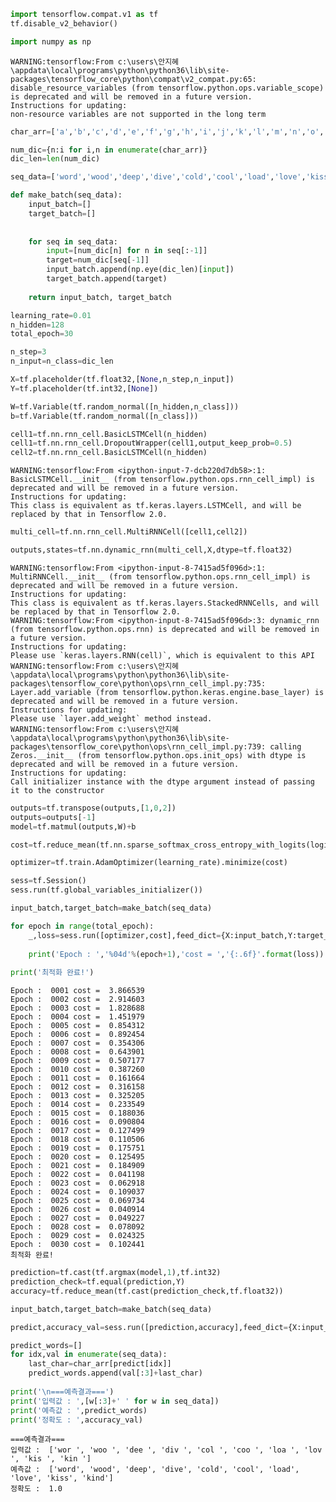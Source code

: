 ```python
import tensorflow.compat.v1 as tf
tf.disable_v2_behavior()

import numpy as np
```

    WARNING:tensorflow:From c:\users\안지혜\appdata\local\programs\python\python36\lib\site-packages\tensorflow_core\python\compat\v2_compat.py:65: disable_resource_variables (from tensorflow.python.ops.variable_scope) is deprecated and will be removed in a future version.
    Instructions for updating:
    non-resource variables are not supported in the long term
    


```python
char_arr=['a','b','c','d','e','f','g','h','i','j','k','l','m','n','o','p','q','r','s','t','u','v','w','x','y','z']

num_dic={n:i for i,n in enumerate(char_arr)}
dic_len=len(num_dic)

```


```python
seq_data=['word','wood','deep','dive','cold','cool','load','love','kiss','kind']

```


```python
def make_batch(seq_data):
    input_batch=[]
    target_batch=[]
    
    
    for seq in seq_data:
        input=[num_dic[n] for n in seq[:-1]]
        target=num_dic[seq[-1]]
        input_batch.append(np.eye(dic_len)[input])
        target_batch.append(target)
        
    return input_batch, target_batch

```


```python
learning_rate=0.01
n_hidden=128
total_epoch=30

n_step=3
n_input=n_class=dic_len

```


```python
X=tf.placeholder(tf.float32,[None,n_step,n_input])
Y=tf.placeholder(tf.int32,[None])

W=tf.Variable(tf.random_normal([n_hidden,n_class]))
b=tf.Variable(tf.random_normal([n_class]))
```


```python
cell1=tf.nn.rnn_cell.BasicLSTMCell(n_hidden)
cell1=tf.nn.rnn_cell.DropoutWrapper(cell1,output_keep_prob=0.5)
cell2=tf.nn.rnn_cell.BasicLSTMCell(n_hidden)


```

    WARNING:tensorflow:From <ipython-input-7-dcb220d7db58>:1: BasicLSTMCell.__init__ (from tensorflow.python.ops.rnn_cell_impl) is deprecated and will be removed in a future version.
    Instructions for updating:
    This class is equivalent as tf.keras.layers.LSTMCell, and will be replaced by that in Tensorflow 2.0.
    


```python
multi_cell=tf.nn.rnn_cell.MultiRNNCell([cell1,cell2])

outputs,states=tf.nn.dynamic_rnn(multi_cell,X,dtype=tf.float32)

```

    WARNING:tensorflow:From <ipython-input-8-7415ad5f096d>:1: MultiRNNCell.__init__ (from tensorflow.python.ops.rnn_cell_impl) is deprecated and will be removed in a future version.
    Instructions for updating:
    This class is equivalent as tf.keras.layers.StackedRNNCells, and will be replaced by that in Tensorflow 2.0.
    WARNING:tensorflow:From <ipython-input-8-7415ad5f096d>:3: dynamic_rnn (from tensorflow.python.ops.rnn) is deprecated and will be removed in a future version.
    Instructions for updating:
    Please use `keras.layers.RNN(cell)`, which is equivalent to this API
    WARNING:tensorflow:From c:\users\안지혜\appdata\local\programs\python\python36\lib\site-packages\tensorflow_core\python\ops\rnn_cell_impl.py:735: Layer.add_variable (from tensorflow.python.keras.engine.base_layer) is deprecated and will be removed in a future version.
    Instructions for updating:
    Please use `layer.add_weight` method instead.
    WARNING:tensorflow:From c:\users\안지혜\appdata\local\programs\python\python36\lib\site-packages\tensorflow_core\python\ops\rnn_cell_impl.py:739: calling Zeros.__init__ (from tensorflow.python.ops.init_ops) with dtype is deprecated and will be removed in a future version.
    Instructions for updating:
    Call initializer instance with the dtype argument instead of passing it to the constructor
    


```python
outputs=tf.transpose(outputs,[1,0,2])
outputs=outputs[-1]
model=tf.matmul(outputs,W)+b
```


```python
cost=tf.reduce_mean(tf.nn.sparse_softmax_cross_entropy_with_logits(logits=model,labels=Y))
```


```python
optimizer=tf.train.AdamOptimizer(learning_rate).minimize(cost)
```


```python
sess=tf.Session()
sess.run(tf.global_variables_initializer())

input_batch,target_batch=make_batch(seq_data)

for epoch in range(total_epoch):
    _,loss=sess.run([optimizer,cost],feed_dict={X:input_batch,Y:target_batch})
    
    print('Epoch : ','%04d'%(epoch+1),'cost = ','{:.6f}'.format(loss))
    
print('최적화 완료!')
```

    Epoch :  0001 cost =  3.866539
    Epoch :  0002 cost =  2.914603
    Epoch :  0003 cost =  1.828688
    Epoch :  0004 cost =  1.451979
    Epoch :  0005 cost =  0.854312
    Epoch :  0006 cost =  0.892454
    Epoch :  0007 cost =  0.354306
    Epoch :  0008 cost =  0.643901
    Epoch :  0009 cost =  0.507177
    Epoch :  0010 cost =  0.387260
    Epoch :  0011 cost =  0.161664
    Epoch :  0012 cost =  0.316158
    Epoch :  0013 cost =  0.325205
    Epoch :  0014 cost =  0.233549
    Epoch :  0015 cost =  0.188036
    Epoch :  0016 cost =  0.090804
    Epoch :  0017 cost =  0.127499
    Epoch :  0018 cost =  0.110506
    Epoch :  0019 cost =  0.175751
    Epoch :  0020 cost =  0.125495
    Epoch :  0021 cost =  0.184909
    Epoch :  0022 cost =  0.041198
    Epoch :  0023 cost =  0.062918
    Epoch :  0024 cost =  0.109037
    Epoch :  0025 cost =  0.069734
    Epoch :  0026 cost =  0.040914
    Epoch :  0027 cost =  0.049227
    Epoch :  0028 cost =  0.078092
    Epoch :  0029 cost =  0.024325
    Epoch :  0030 cost =  0.102441
    최적화 완료!
    


```python
prediction=tf.cast(tf.argmax(model,1),tf.int32)
prediction_check=tf.equal(prediction,Y)
accuracy=tf.reduce_mean(tf.cast(prediction_check,tf.float32))

input_batch,target_batch=make_batch(seq_data)

predict,accuracy_val=sess.run([prediction,accuracy],feed_dict={X:input_batch,Y:target_batch})

predict_words=[]
for idx,val in enumerate(seq_data):
    last_char=char_arr[predict[idx]]
    predict_words.append(val[:3]+last_char)
    
print('\n===예측결과===')
print('입력값 : ',[w[:3]+' ' for w in seq_data])
print('예측값 : ',predict_words)
print('정확도 : ',accuracy_val)
```

    
    ===예측결과===
    입력값 :  ['wor ', 'woo ', 'dee ', 'div ', 'col ', 'coo ', 'loa ', 'lov ', 'kis ', 'kin ']
    예측값 :  ['word', 'wood', 'deep', 'dive', 'cold', 'cool', 'load', 'love', 'kiss', 'kind']
    정확도 :  1.0
    


```python

```

